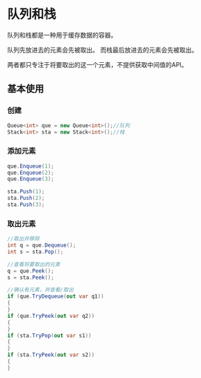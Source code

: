 ﻿# 队列和栈

队列和栈都是一种用于缓存数据的容器。

队列先放进去的元素会先被取出。
而栈最后放进去的元素会先被取出。

两者都只专注于将要取出的这一个元素，不提供获取中间值的API。

## 基本使用

### 创建

```csharp
Queue<int> que = new Queue<int>();//队列
Stack<int> sta = new Stack<int>();//栈
```

### 添加元素

```csharp
que.Enqueue(1);
que.Enqueue(2);
que.Enqueue(3);

sta.Push(1);
sta.Push(2);
sta.Push(3);
```

### 取出元素

```csharp
//取出并移除
int q = que.Dequeue();
int s = sta.Pop();

//查看将要取出的元素
q = que.Peek();
s = sta.Peek();

//确认有元素，并查看/取出
if (que.TryDequeue(out var q1))
{
}
if (que.TryPeek(out var q2))
{
}
if (sta.TryPop(out var s1))
{
}
if (sta.TryPeek(out var s2))
{
}
```
